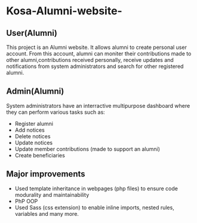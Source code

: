 # Kosa-Alumni-website-
## User(Alumni)
This project is an Alumni website. It allows alumni to create personal user account. From this account, 
alumni can moniter their contributions made to other alumni,contributions received personally, receive updates and notifications from system administrators and search 
for other registered alumni.
## Admin(Alumni)
System administrators have an interractive multipurpose dashboard where they can perform various tasks such as:
* Register alumni
* Add notices
* Delete notices
* Update notices
* Update member contributions (made to support an alumni)
* Create beneficiaries
## Major improvements 
* Used template inheritance in webpages (php files) to ensure code modurality and maintainability
* PhP OOP
* Used Sass (css extension) to enable inline imports, nested rules, variables and many more.

